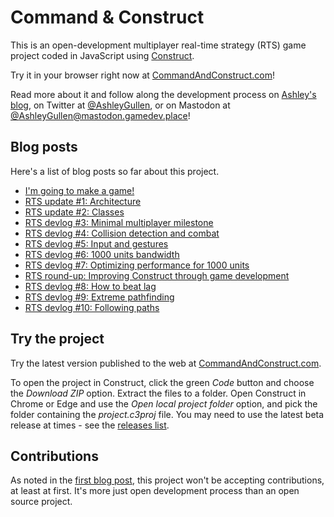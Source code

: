 # Command & Construct

This is an open-development multiplayer real-time strategy (RTS) game project coded in JavaScript using [Construct](https://www.construct.net/).

Try it in your browser right now at [CommandAndConstruct.com](https://www.commandandconstruct.com)!

Read more about it and follow along the development process on [Ashley's blog](https://www.construct.net/en/blogs/ashleys-blog-2), on Twitter at [@AshleyGullen](https://www.twitter.com/AshleyGullen), or on Mastodon at [@AshleyGullen@mastodon.gamedev.place](https://mastodon.gamedev.place/@AshleyGullen)!

## Blog posts

Here's a list of blog posts so far about this project.

- [I'm going to make a game!](https://www.construct.net/en/blogs/ashleys-blog-2/im-going-game-1596)
- [RTS update #1: Architecture](https://www.construct.net/en/blogs/ashleys-blog-2/rts-update-architecture-1597)
- [RTS update #2: Classes](https://www.construct.net/en/blogs/ashleys-blog-2/rts-update-classes-1598)
- [RTS devlog #3: Minimal multiplayer milestone](https://www.construct.net/en/blogs/ashleys-blog-2/rts-devlog-minimal-1600)
- [RTS devlog #4: Collision detection and combat](https://www.construct.net/en/blogs/ashleys-blog-2/rts-devlog-collision-1601)
- [RTS devlog #5: Input and gestures](https://www.construct.net/en/blogs/ashleys-blog-2/rts-devlog-input-gestures-1602)
- [RTS devlog #6: 1000 units bandwidth](https://www.construct.net/en/blogs/ashleys-blog-2/rts-devlog-units-bandwidth-1603)
- [RTS devlog #7: Optimizing performance for 1000 units](https://www.construct.net/en/blogs/ashleys-blog-2/rts-devlog-optimizing-1604)
- [RTS round-up: Improving Construct through game development](https://www.construct.net/en/blogs/construct-official-blog-1/rts-round-up-improving-1605)
- [RTS devlog #8: How to beat lag](https://www.construct.net/en/blogs/ashleys-blog-2/rts-devlog-beat-lag-1607)
- [RTS devlog #9: Extreme pathfinding](https://www.construct.net/en/blogs/ashleys-blog-2/rts-devlog-extreme-pathfinding-1608)
- [RTS devlog #10: Following paths](https://www.construct.net/en/blogs/ashleys-blog-2/rts-devlog-10-following-paths-1611)

## Try the project

Try the latest version published to the web at [CommandAndConstruct.com](https://www.commandandconstruct.com).

To open the project in Construct, click the green *Code* button and choose the *Download ZIP* option. Extract the files to a folder. Open Construct in Chrome or Edge and use the *Open local project folder* option, and pick the folder containing the *project.c3proj* file. You may need to use the latest beta release at times - see the [releases list](https://www.construct.net/en/make-games/releases).

## Contributions

As noted in the [first blog post](https://www.construct.net/en/blogs/ashleys-blog-2/im-going-game-1596), this project won't be accepting contributions, at least at first. It's more just open development process than an open source project.
